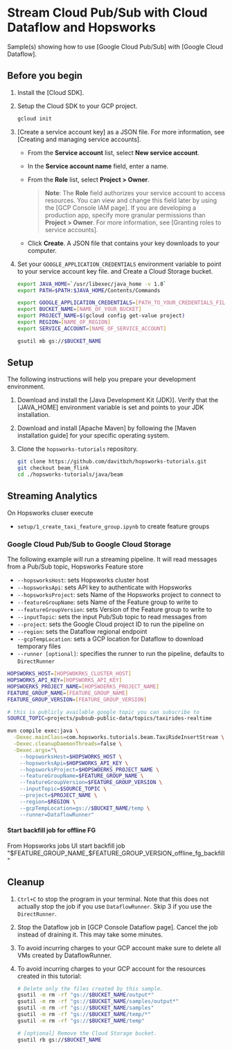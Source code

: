 # Stream Cloud Pub/Sub with Cloud Dataflow and Hopsworks

Sample(s) showing how to use [Google Cloud Pub/Sub] with [Google Cloud Dataflow].

## Before you begin

1. Install the [Cloud SDK].

1. Setup the Cloud SDK to your GCP project.

   ```bash
   gcloud init
   ```

1. [Create a service account key] as a JSON file.
   For more information, see [Creating and managing service accounts].

    * From the **Service account** list, select **New service account**.
    * In the **Service account name** field, enter a name.
    * From the **Role** list, select **Project > Owner**.

      > **Note**: The **Role** field authorizes your service account to access resources.
      > You can view and change this field later by using the [GCP Console IAM page].
      > If you are developing a production app, specify more granular permissions than **Project > Owner**.
      > For more information, see [Granting roles to service accounts].

    * Click **Create**. A JSON file that contains your key downloads to your computer.

1. Set your `GOOGLE_APPLICATION_CREDENTIALS` environment variable to point to your service account key file. and 
   Create a Cloud Storage bucket.

   ```bash   
   export JAVA_HOME=`/usr/libexec/java_home -v 1.8`
   export PATH=$PATH:$JAVA_HOME/Contents/Commands

   export GOOGLE_APPLICATION_CREDENTIALS=[PATH_TO_YOUR_CREDENTIALS_FILE]
   export BUCKET_NAME=[NAME_OF_YOUR_BUCKET]
   export PROJECT_NAME=$(gcloud config get-value project)
   export REGION=[NAME_OF_REGION]
   export SERVICE_ACCOUNT=[NAME_OF_SERVICE_ACCOUNT]
   
   gsutil mb gs://$BUCKET_NAME
   ```

## Setup

The following instructions will help you prepare your development environment.

1. Download and install the [Java Development Kit (JDK)].
   Verify that the [JAVA_HOME] environment variable is set and points to your JDK installation.

1. Download and install [Apache Maven] by following the [Maven installation guide] for your specific operating system.

1. Clone the `hopsworks-tutorials` repository.

    ```bash
    git clone https://github.com/davitbzh/hopsworks-tutorials.git
    git checkout beam_flink
    cd ./hopsworks-tutorials/java/beam
    ```

## Streaming Analytics
On Hopsworks cluser execute
- `setup/1_create_taxi_feature_group.ipynb` to create feature groups

### Google Cloud Pub/Sub to Google Cloud Storage
The following example will run a streaming pipeline. It will read messages from a Pub/Sub topic, Hopsworks Feature store

+ `--hopsworksHost`: sets Hopsworks cluster host
+ `--hopsworksApi`: sets API key to authenticate with Hopsworks
+ `--hopsworksProject`: sets Name of the Hopsworks project to connect to
+ `--featureGroupName`: sets Name of the Feature group to write to
+ `--featureGroupVersion`: sets Version of the Feature group to write to
+ `--inputTopic`: sets the input Pub/Sub topic to read messages from
+ `--project`: sets the Google Cloud project ID to run the pipeline on
+ `--region`: sets the Dataflow regional endpoint
+ `--gcpTempLocation`: sets a GCP location for Dataflow to download temporary files
+ `--runner [optional]`: specifies the runner to run the pipeline, defaults to `DirectRunner`


```bash
HOPSWORKS_HOST=[HOPSWOKRKS_CLUSTER_HOST]
HOPSWORKS_API_KEY=[HOPSWORKS_API_KEY]
HOPSWOERKS_PROJECT_NAME=[HOPSWOERKS_PROJECT_NAME]
FEATURE_GROUP_NAME=[FEATURE_GROUP_NAME]
FEATURE_GROUP_VERSION=[FEATURE_GROUP_VERSION]

# this is publicly available google topic you can subscribe to
SOURCE_TOPIC=projects/pubsub-public-data/topics/taxirides-realtime

mvn compile exec:java \
  -Dexec.mainClass=com.hopsworks.tutorials.beam.TaxiRideInsertStream \
  -Dexec.cleanupDaemonThreads=false \
  -Dexec.args="\
    --hopsworksHost=$HOPSWORKS_HOST \
    --hopsworksApi=$HOPSWORKS_API_KEY \
    --hopsworksProject=$HOPSWOERKS_PROJECT_NAME \
    --featureGroupName=$FEATURE_GROUP_NAME \
    --featureGroupVersion=$FEATURE_GROUP_VERSION \
    --inputTopic=$SOURCE_TOPIC \
    --project=$PROJECT_NAME \
    --region=$REGION \
    --gcpTempLocation=gs://$BUCKET_NAME/temp \
    --runner=DataflowRunner"
```

#### Start backfill job for offline FG
From Hopsworks jobs UI start backfill job "$FEATURE_GROUP_NAME_$FEATURE_GROUP_VERSION_offline_fg_backfill"

## Cleanup

1. `Ctrl+C` to stop the program in your terminal. Note that this does not actually stop the job if you use `DataflowRunner`. Skip 3 if you use the `DirectRunner`.

1. Stop the Dataflow job in [GCP Console Dataflow page]. Cancel the job instead of draining it. This may take some minutes.

1. To avoid incurring charges to your GCP account make sure to delete all VMs created by DataflowRunner.

1. To avoid incurring charges to your GCP account for the resources created in this tutorial:

    ```bash
    # Delete only the files created by this sample.
    gsutil -m rm -rf "gs://$BUCKET_NAME/output*"
    gsutil -m rm -rf "gs://$BUCKET_NAME/samples/output*"
    gsutil -m rm -rf "gs://$BUCKET_NAME/samples"
    gsutil -m rm -rf "gs://$BUCKET_NAME/temp/*"
    gsutil -m rm -rf "gs://$BUCKET_NAME/temp"
    
    # [optional] Remove the Cloud Storage bucket.
    gsutil rb gs://$BUCKET_NAME
    ```
